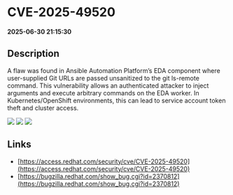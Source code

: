 # CVE-2025-49520

**2025-06-30 21:15:30**

## Description
A flaw was found in Ansible Automation Platform’s EDA component where user-supplied Git URLs are passed unsanitized to the git ls-remote command. This vulnerability allows an authenticated attacker to inject arguments and execute arbitrary commands on the EDA worker. In Kubernetes/OpenShift environments, this can lead to service account token theft and cluster access.

![](https://img.shields.io/static/v1?label=Score&message=8.8&color=red)
![](https://img.shields.io/static/v1?label=Severity&message=HIGH&color=red)
![](https://img.shields.io/static/v1?label=CWE&message=SQL&color=green)

## Links
- [https://access.redhat.com/security/cve/CVE-2025-49520](https://access.redhat.com/security/cve/CVE-2025-49520)
- [https://bugzilla.redhat.com/show_bug.cgi?id=2370812](https://bugzilla.redhat.com/show_bug.cgi?id=2370812)
